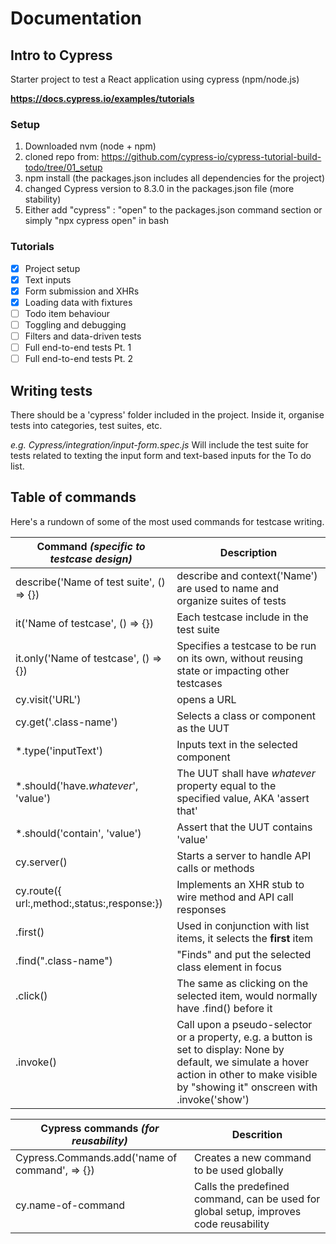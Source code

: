 # Documentation

## Intro to Cypress

Starter project to test a React application using cypress (npm/node.js)

**https://docs.cypress.io/examples/tutorials**



### Setup
1. Downloaded nvm (node + npm)
2. cloned repo from: https://github.com/cypress-io/cypress-tutorial-build-todo/tree/01_setup
3. npm install (the packages.json includes all dependencies for the project)
4. changed Cypress version to 8.3.0 in the packages.json file (more stability)
5. Either add "cypress" : "open" to the packages.json command section or simply "npx cypress open" in bash

### Tutorials
- [x] Project setup
- [x] Text inputs
- [x] Form submission and XHRs
- [x] Loading data with fixtures
- [ ] Todo item behaviour
- [ ] Toggling and debugging
- [ ] Filters and data-driven tests
- [ ] Full end-to-end tests Pt. 1
- [ ] Full end-to-end tests Pt. 2

## Writing tests

There should be a 'cypress' folder included in the project. Inside it, organise tests into categories, test suites, etc.

*e.g. Cypress/integration/input-form.spec.js* Will include the test suite for tests related to texting the input form and text-based inputs for the To do list.

## Table of commands

Here's a rundown of some of the most used commands for testcase writing. 

|Command *(specific to testcase design)*| Description|
|------|------|
|describe('Name of test suite', () => {})| describe and context('Name') are used to name and organize suites of tests|
|it('Name of testcase', () => {})    |  Each testcase include in the test suite|
|it.only('Name of testcase', () => {})  | Specifies a testcase to be run on its own, without reusing state or impacting other testcases |
|cy.visit('URL')| opens a URL|
|cy.get('.class-name')| Selects a class or component as the UUT |
|*.type('inputText')| Inputs text in the selected component |
|\*.should('have.*whatever*', 'value')| The UUT shall have *whatever* property equal to the specified value, AKA 'assert that'|
|*.should('contain', 'value')| Assert that the UUT contains 'value'|
|cy.server()| Starts a server to handle API calls or methods|
|cy.route({ url:,method:,status:,response:})| Implements an XHR stub to wire method and API call responses|
|.first()| Used in conjunction with list items, it selects the **first** item|
|.find(".class-name")| "Finds" and put the selected class element in focus|
|.click()| The same as clicking on the selected item, would normally have .find() before it |
|.invoke()| Call upon a pseudo-selector or a property, e.g. a button is set to display: None by default, we simulate a hover action in other to make visible by "showing it" onscreen with .invoke('show')|


|Cypress commands *(for reusability)*| Descrition|
|----|----|
|Cypress.Commands.add('name of command', => {})| Creates a new command to be used globally|
|cy.name-of-command| Calls the predefined command, can be used for global setup, improves code reusability|
